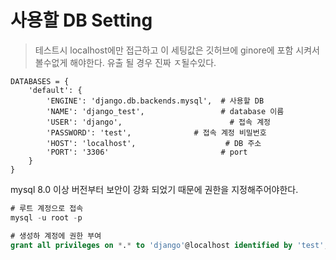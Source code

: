 # 사용할 DB Setting
> 테스트시 localhost에만 접근하고 이 세팅값은 깃허브에 ginore에 포함 시켜서 볼수없게 해야한다.
유출 될 경우 진짜 ㅈ될수있다.  
```
DATABASES = {
    'default': {
        'ENGINE': 'django.db.backends.mysql',  # 사용할 DB
        'NAME': 'django_test',                 # database 이름
        'USER': 'django',                        # 접속 계정
        'PASSWORD': 'test',              # 접속 계정 비밀번호
        'HOST': 'localhost',                    # DB 주소
        'PORT': '3306'                         # port
    }
}
```

mysql 8.0 이상 버전부터 보안이 강화 되었기 때문에 권한을 지정해주어야한다.

```sql
# 루트 계정으로 접속
mysql -u root -p

# 생성하 계정에 권한 부여
grant all privileges on *.* to 'django'@localhost identified by 'test';
```
